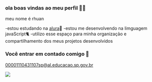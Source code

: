 ### ola boas vindas ao meu perfil 🖤🏴

meu nome é rhuan 

-estou estudando na [alura](https://www.alura.com.br)🥇
-estou me desenvolvendo na limguagem javaScript🐈
-utilizo esse espaço para minha organização e compartilhamento dos meus projetos desenvolvidos 

### Você entrar em contado comigo 📧

00001110431107sp@al.educacao.sp.gov.br



![](https://media1.tenor.com/m/-y7C_yu3HOYAAAAC/giga-chad.gif)
